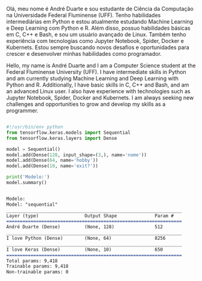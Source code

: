 Olá, meu nome é André Duarte e sou estudante de Ciência da Computação na Universidade Federal Fluminense (UFF). Tenho habilidades intermediárias em Python e estou atualmente estudando Machine Learning e Deep Learning com Python e R. Além disso, possuo habilidades básicas em C, C++ e Bash, e sou um usuário avançado de Linux. Também tenho experiência com tecnologias como Jupyter Notebook, Spider, Docker e Kubernets. Estou sempre buscando novos desafios e oportunidades para crescer e desenvolver minhas habilidades como programador.

Hello, my name is André Duarte and I am a Computer Science student at the Federal Fluminense University (UFF). I have intermediate skills in Python and am currently studying Machine Learning and Deep Learning with Python and R. Additionally, I have basic skills in C, C++ and Bash, and am an advanced Linux user. I also have experience with technologies such as Jupyter Notebook, Spider, Docker and Kubernets. I am always seeking new challenges and opportunities to grow and develop my skills as a programmer.

```python

#!/usr/bin/env python
from tensorflow.keras.models import Sequential
from tensorflow.keras.layers import Dense

model = Sequential()
model.add(Dense(128, input_shape=(3,), name='nome'))
model.add(Dense(64, name='hobby'))
model.add(Dense(10, name='exit?'))

print('Modelo:')
model.summary()
```

```markdown

Modelo:
Model: "sequential"
_________________________________________________________________
Layer (type)                 Output Shape              Param #   
=================================================================
André Duarte (Dense)         (None, 128)               512       
_________________________________________________________________
I love Python (Dense)        (None, 64)                8256      
_________________________________________________________________
I love Keras (Dense)         (None, 10)                650       
=================================================================
Total params: 9,418
Trainable params: 9,418
Non-trainable params: 0
